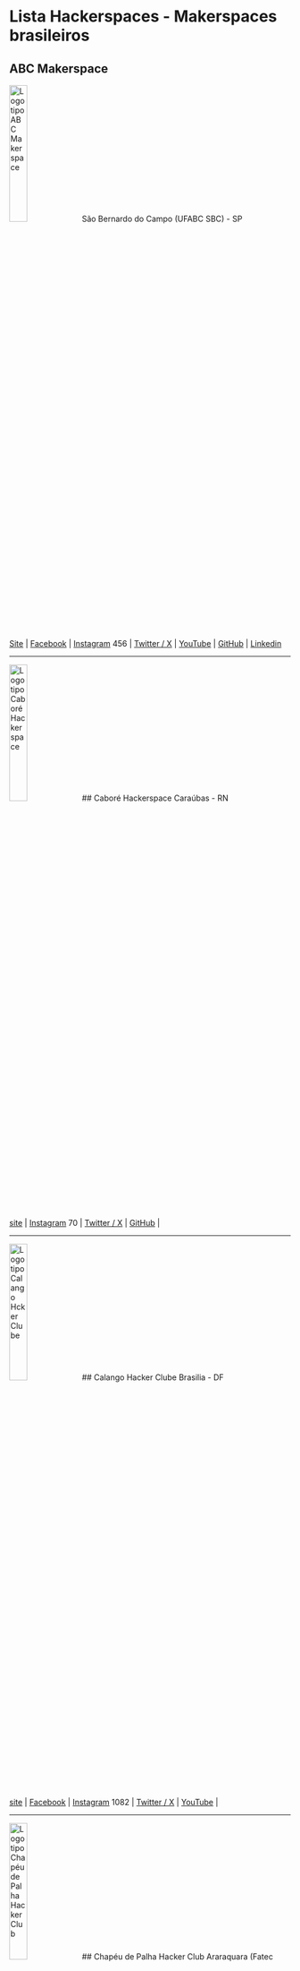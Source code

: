 # Lista Hackerspaces - Makerspaces brasileiros

## ABC Makerspace 

<img src="https://github.com/dumonths/logos/blob/main/abc.png" height="25%" width="25%" alt="Logotipo ABC Makerspace"> São Bernardo do Campo (UFABC SBC) - SP

[Site](https://abcmakerspace.com.br/) | 
[Facebook](https://www.facebook.com/abcmakerspace) | 
[Instagram](https://www.instagram.com/abcmakerspace/) 456 | 
[Twitter / X](https://twitter.com/abcmakerspace) | 
[YouTube](https://www.youtube.com/channel/UC-llGrye7YYeCX0gTKFbILQ) | 
[GitHub](https://github.com/ABCMakerspace) | 
[Linkedin](https://www.linkedin.com/company/abcmakerspace)

________________________________________________________
<img src="https://github.com/dumonths/logos/blob/main/CABORE.png" height="25%" width="25%" alt="Logotipo Caboré Hackerspace">
## Caboré Hackerspace 
Caraúbas - RN

[site](https://www.caborehs.org/) | 
[Instagram](https://www.instagram.com/caborehackerspace) 70 | 
[Twitter / X](https://twitter.com/caborehs) | 
[GitHub](https://github.com/caborehs) | 



________________________________________________________
<img src="https://github.com/dumonths/logos/blob/main/CALANGO.png" height="25%" width="25%" alt="Logotipo Calango Hcker Clube">
## Calango Hacker Clube 
Brasilia - DF

[site](https://www.calango.club) | 
[Facebook](https://www.facebook.com/calangohc) | 
[Instagram](https://www.instagram.com/calangoh4cker/) 1082 | 
[Twitter / X](https://twitter.com/calangohc) | 
[YouTube](https://www.youtube.com/c/+CalangohackerClub) | 



________________________________________________________
<img src="https://github.com/dumonths/logos/blob/main/CHAPEU.png" height="25%" width="25%" alt="Logotipo Chapéu de Palha Hacker Club">
## Chapéu de Palha Hacker Club 
Araraquara (Fatec Araraquara) - SP

[Instagram](https://www.instagram.com/chapeudepalhahackerclub/) 748 | 
[Linkedin](https://www.linkedin.com/company/chap%C3%A9u-de-palha-hacker-club/)

________________________________________________________
<img src="https://github.com/dumonths/logos/blob/main/DUMONT.png" height="25%" width="25%" alt="Logotipo Dumont Hackerspace">
## Dumont Hackerspace 
O hackerspace dos hackerspaces, esta em eventos por todo o Brasil, itinerante.
 
[Facebook](https://www.facebook.com/DumontHackerspace/) | 
[Instagram](https://www.instagram.com/dumonths) 1771 | 
[Twitter / X](https://twitter.com/dumonths) | 
[GitHub](https://github.com/dumonths) | 
________________________________________________________


<img src="https://github.com/dumonths/logos/blob/main/GAROA.png" height="25%" width="25%" alt="Logotipo Garoa Hacker Clube">
## Garoa Hacker Clube 
São Paulo - SP

[site](https://garoa.net.br/) | 
[Facebook](https://www.facebook.com/GaroaHC/) | 
[Instagram](https://www.instagram.com/garoahc/) 2101 | 
[Twitter / X](https://twitter.com/garoahc) | 
[YouTube](https://www.youtube.com/channel/UCwY5dKKi8CWsv5_K9csmaew) | 
[GitHub](https://github.com/garoa) | 
[Linkedin](https://www.linkedin.com/company/garoa-hacker-clube/)
________________________________________________________
<img src="https://github.com/dumonths/logos/blob/main/GERSE.png" height="25%" width="25%" alt="Logotipo GERSE">
## GERSE - Grupo de Estudo em Robótica e Sistemas Embarcados 
Guarulhos (Instituto Federal de Cuarulhos) - SP

[site](http://gerserobotica.com/) Offline | 
[Facebook](https://www.facebook.com/gerserobot) | 
[Instagram](https://www.instagram.com/gerserobotica/?igshid=YmMyMTA2M2Y%3D) 255 | 
[Linkedin](https://www.linkedin.com/in/gerserob%C3%B3ticarob%C3%B3tica/) 


________________________________________________________
<img src="https://github.com/dumonths/logos/blob/main/LHC.png" height="25%" width="25%" alt="Logotipo LHC">
## Laboratório Hacker de Campinas - LHC 
Campinas - SP

[site](https://lhc.net.br/) | 
[Facebook](https://www.facebook.com/LabHackerCampinas/) | 
[Instagram](https://www.instagram.com/lhcnetbr/) 475 | 
[Twitter / X](https://twitter.com/lhc_campinas) | 
[YouTube](https://www.youtube.com/c/LhcNetBr) | 
[GitHub](https://github.com/lhc) | 
[Linkedin](https://www.linkedin.com/company/laboratorio-hacker-de-campinas/) | 
[PeerTube](https://peertube.lhc.net.br/) | 
________________________________________________________
<img src="https://github.com/dumonths/logos/blob/main/MARINGA21.png" height="25%" width="25%" alt="Logotipo Maringá Hackerspace">
## Maringá Hackerspace 
Maringá - PR

[site](http://wiki.hackerspace.maringa.br/) | 
[Facebook](https://www.facebook.com/hackerspacemaringa) | 
[Instagram](https://www.instagram.com/hackerspacemaringa) 599 | 
[YouTube](https://www.youtube.com/@hackerspacemaringa2820) | 
[GitHub](https://github.com/HackerSpaceMaringa) | 
[Linkedin](https://www.linkedin.com/company/hsmaringa/)


________________________________________________________
<img src="https://github.com/dumonths/logos/blob/main/MATE.png" height="25%" width="25%" alt="Logotipo Mate Hackers">
## Mate Hackers 
Porto Alegre - RS

[site](https://matehackers.org/) |
[Instagram](https://www.instagram.com/matehackers_/) 267 | 


________________________________________________________
<img src="https://github.com/dumonths/logos/blob/main/OXE.png" height="25%" width="25%" alt="Logotipo 0xe Hacker Club">
## Oxe Hacker Club 
Maceió - AL

[site](http://oxehacker.club/) | 
[Facebook](https://www.facebook.com/0xehackerclub/) | 
[Instagram](https://www.instagram.com/0xehackerclub/) 2269 | 
[Twitter / X](https://twitter.com/0xehackerclub) | 
[YouTube](https://www.youtube.com/channel/UCyp9qyOaS9qhJ0lmRcjGesg) | 
[Linkedin](https://www.linkedin.com/company/0xehackerclub/)

________________________________________________________
<img src="https://github.com/dumonths/logos/blob/main/RAUL.png" height="25%" width="25%" alt="Logotipo Raul Hacker Club">
## Raul Hacker Club 
Salvador - BA

[site](https://raulhc.cc/) | 
[Facebook](https://www.facebook.com/raulhackerclub) | 
[Instagram](https://www.instagram.com/raulhackerclub/) 1328 | 
[Twitter / X](https://twitter.com/RaulHackerClub) | 
[Linkedin](https://www.linkedin.com/company/raul-hacker-club/)

________________________________________________________
<img src="https://github.com/dumonths/logos/blob/main/RIO.png" height="25%" width="25%" alt="Logotipo Rio Maker Space">
## Rio Maker Space 
Rio de Janeiro - RJ

[site](https://www.riomakerspace.com.br/) | 
[Instagram](https://www.instagram.com/rio_maker_space/) 273 | 
[Linkedin](https://www.linkedin.com/company/riomakerspace/about/)

________________________________________________________
<img src="https://github.com/dumonths/logos/blob/main/THC.png" height="25%" width="25%" alt="Logotipo Teresina Hacker Clube">
## THC - Teresina Hacker Clube 
Teresina - PI

[site](https://teresinahc.github.io/) | 
[Instagram](https://www.instagram.com/teresinahc/) 1074 | 
[Twitter / X](https://twitter.com/teresinahc) | 
[GitHub](https://github.com/teresinahc) | 
[Linkedin](https://www.linkedin.com/company/teresina-hacker-clube/)

________________________________________________________


# Só achados pela internet, ainda não consegui contato

## Londrina Hacker Club
Londrina - PR

[site](https://www.londrinahackerclub.com.br/) | 
[Linkedin](https://www.linkedin.com/company/londrina-hacker-club/)

________________________________________________________
<img src="https://github.com/dumonths/logos/blob/main/OHC.png" height="25%" width="25%" alt="Logotipo Oeste Hacker Clube ">
## Oeste Hacker Clube
Bauru - SP

[site](http://oestehc.com.br/) | 
[Facebook](https://www.facebook.com/OesteHC) | 
[Linkedin](https://www.linkedin.com/company/oeste-hacker-club/)

________________________________________________________
<img src="https://github.com/dumonths/logos/blob/main/SHC.png" height="25%" width="25%" alt="Logotipo SHC">
## Santos Hacker Clube    
Santos - SP

[Facebook](https://www.facebook.com/groups/606806302692500/) | 
[Instagram](https://www.instagram.com/santoshackerclube/) 190 | 
[YouTube](https://www.youtube.com/@shcsantoshackerclube6077) | 
[GitHub](https://github.com/santos-hacker-clube)

________________________________________________________
## Tarrafa Hacker Clube    <img src="https://github.com/dumonths/logos/blob/main/Tarrafa.png" height="25%" width="25%" alt="Logotipo Tarrafa Hacker Clube">
Florianópolis - SC

[Site](https://tarrafa.net/) | 
[Facebook](https://www.facebook.com/TarrafaHC) | 
[YouTube](https://www.youtube.com/channel/UCs0R96qojyNDGR1bfMl5scw) | 
[GitHub](https://github.com/tarrafahc)

________________________________________________________

## ABC    <img src="https://github.com/dumonths/logos/blob/main/abc.png" height="25%" width="25%" alt="Logotipo ABC">
Endereço

[Site]() | 
[Facebook]() | 
[Instagram]() 0 | 
[Twitter / X]() | 
[YouTube]() | 
[GitHub]() | 
[Linkedin]()


________________________________________________________
## ABC    <img src="https://github.com/dumonths/logos/blob/main/abc.png" height="25%" width="25%" alt="Logotipo ABC">
Endereço

[Site]() | 
[Facebook]() | 
[Instagram]() 0 | 
[Twitter / X]() | 
[YouTube]() | 
[GitHub]() | 
[Linkedin]()


________________________________________________________
## ABC    <img src="https://github.com/dumonths/logos/blob/main/abc.png" height="25%" width="25%" alt="Logotipo ABC">
Endereço

[Site]() | 
[Facebook]() | 
[Instagram]() 0 | 
[Twitter / X]() | 
[YouTube]() | 
[GitHub]() | 
[Linkedin]()


________________________________________________________
## ABC   <img src="https://github.com/dumonths/logos/blob/main/abc.png" height="25%" width="25%" alt="Logotipo ABC">
Endereço

[Site]() | 
[Facebook]() | 
[Instagram]() 0 | 
[Twitter / X]() | 
[YouTube]() | 
[GitHub]() | 
[Linkedin]()


________________________________________________________
## ABC  <img src="https://github.com/dumonths/logos/blob/main/abc.png" height="25%" width="25%" alt="Logotipo ABC Makerspace">
Endereço

[Site]() | 
[Facebook]() | 
[Instagram]() 0 | 
[Twitter / X]() | 
[YouTube]() | 
[GitHub]() | 
[Linkedin]()


________________________________________________________
## ABC   <img src="https://github.com/dumonths/logos/blob/main/abc.png" height="25%" width="25%" alt="Logotipo ABC">
Endereço

[Site]() | 
[Facebook]() | 
[Instagram]() 0 | 
[Twitter / X]() | 
[YouTube]() | 
[GitHub]() | 
[Linkedin]()


________________________________________________________

## ABC   <img src="https://github.com/dumonths/logos/blob/main/abc.png" height="25%" width="25%" alt="Logotipo ABC">
Endereço

[Site]() | 
[Facebook]() | 
[Instagram]() 0 | 
[Twitter / X]() | 
[YouTube]() | 
[GitHub]() | 
[Linkedin]()


________________________________________________________
## ABC   <img src="https://github.com/dumonths/logos/blob/main/abc.png" height="25%" width="25%" alt="Logotipo ABC">
Endereço

[Site]() | 
[Facebook]() | 
[Instagram]() 0 | 
[Twitter / X]() | 
[YouTube]() | 
[GitHub]() | 
[Linkedin]()


________________________________________________________
## ABC    <img src="https://github.com/dumonths/logos/blob/main/abc.png" height="25%" width="25%" alt="Logotipo ABC ">
Endereço

[Site]() | 
[Facebook]() | 
[Instagram]() 0 | 
[Twitter / X]() | 
[YouTube]() | 
[GitHub]() | 
[Linkedin]()


________________________________________________________

## Observações:
Números na frente do link do Instagram é de seguidores em 11/03/2024.

Não coloquei grupos de Telegram e email devido aos bots.

Hackerspaces brasileiros:

[Ativos em 2017 segundo Autoria em Rede](https://autoriaemrede.wordpress.com/hackerspaces-no-brasil/lista-dos-hackerspaces-ativos/)

[Registrados na Wiki do Garoa Hacker Clube](https://garoa.net.br/wiki/Hackerspaces_Brasileiros)

[Registrados na Wiki Hackerspaces.org](https://wiki.hackerspaces.org/Brazil)

[Registrados na Wiki do Área 31](https://area31.net.br/wiki/Hackerspaces_brasileiros)

________________________________________________________

